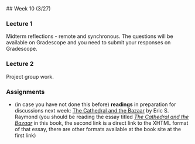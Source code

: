<div class="week">

<div class="week_heading" markdown="1">
## Week 10 (3/27)
</div>

<div class="column_materials"  markdown="1">

### Lecture 1

Midterm reflections - remote and synchronous. The questions will be available on 
Gradescope and you need to submit your responses on Gradescope. 

### Lecture 2

Project group work.

</div>

<div class="column_assign"  markdown="1">

### Assignments 

-  (in case you have not done this before) __readings__ in preparation for discussions next week: [The Cathedral and the Bazaar](http://www.catb.org/~esr/writings/cathedral-bazaar/) by Eric S. Raymond (you should be reading the essay titled [_The Cathedral and the Bazaar_](http://www.catb.org/~esr/writings/cathedral-bazaar/cathedral-bazaar/) in this book, the second link is a direct link to the XHTML format of that essay, there are other formats available at the book site at the first link)

</div>
</div>
